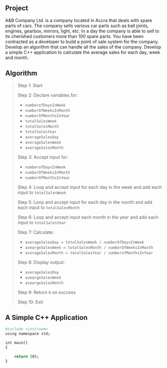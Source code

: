 ## Project

A&B Company Ltd. is a company located in Accra that deals with spare parts of cars. The company sells various car parts such as ball joints, engines, gearbox, mirrors, light, etc. In a day the company is able to sell to its cherished customers more than 100 spare parts. You have been contracted as a developer to build a point of sale system for the company. Develop an algorithm that can handle all the sales of the company. Develop a simple C++ application to calculate the average sales for each day, week and month.

## Algorithm

> Step 1: Start
>
> Step 2: Declare variables for:
>   - `numberofDaysInWeek`
>   - `numberOfWeeksInMonth`
>   - `numberOfMonthsInYear`
>   - `totalSalesWeek`
>   - `totalSalesMonth`
>   - `totalSalesYear`
>   - `averageSalesDay`
>   - `averageSalesWeek`
>   - `averageSalesMonth`
>
> Step 3: Accept input for:
>
>   - `numberofDaysInWeek`
>   - `numberOfWeeksInMonth`
>   - `numberOfMonthsInYear`
>
> Step 4: Loop and accept input for each day in the week and add each input to `totalSalesWeek`
>
> Step 5: Loop and accept input for each day in the month and add each input to `totalSalesMonth`
>
> Step 6: Loop and accept input each month in the year and add each input to `totalSalesYear`
>
> Step 7: Calculate:
>
>   - `averageSalesDay = totalSalesWeek / numberOfDaysInWeek`
>   - `aveargeSalesWeek = totalSalesMonth / numberOfWeeksInMonth`
>   - `averageSalesMonth = totalSalesYear / numberofMonthsInYear`
>
> Step 8: Display output:
>
>   - `averageSalesDay`
>   - `aveargeSalesWeek`
>   - `aveargeSalesMonth`
>
> Step 9: Return `0` on success
>
> Step 10: Exit


## A Simple C++ Application

```sh
#include <iostream>
using namespace std;

int main()
{

    return (0);
}
```